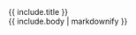 <div class="card mb-3">
    <div class="card-header bg-brown text-light">{{ include.title }}</div>
    <div class="card-body">
        {{ include.body | markdownify }}
    </div>
</div>
